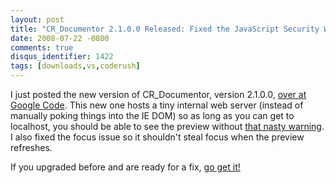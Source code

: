 ```yaml
---
layout: post
title: "CR_Documentor 2.1.0.0 Released: Fixed the JavaScript Security Warning"
date: 2008-07-22 -0800
comments: true
disqus_identifier: 1422
tags: [downloads,vs,coderush]
---
```

I just posted the new version of CR_Documentor, version 2.1.0.0, [over
at Google Code](http://code.google.com/p/cr-documentor/). This new one
hosts a tiny internal web server (instead of manually poking things into
the IE DOM) so as long as you can get to localhost, you should be able
to see the preview without [that nasty
warning](/archive/2008/07/14/cr_documentor-known-issue-javascript-security-warning.aspx).
I also fixed the focus issue so it shouldn't steal focus when the
preview refreshes.

If you upgraded before and are ready for a fix, [go get
it!](http://code.google.com/p/cr-documentor/)

